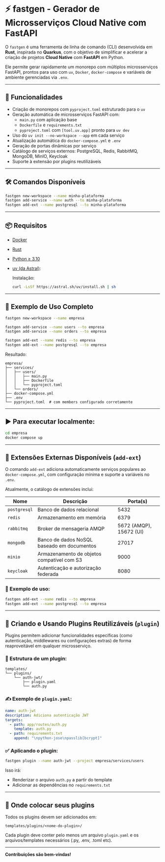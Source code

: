 # ⚡ fastgen - Gerador de Microsserviços Cloud Native com FastAPI

O `fastgen` é uma ferramenta de linha de comando (CLI) desenvolvida em **Rust**, inspirada no **Quarkus**, com o objetivo de simplificar e acelerar a criação de projetos **Cloud Native** com **FastAPI** em Python.

Ele permite gerar rapidamente um monorepo com múltiplos microsserviços FastAPI, prontos para uso com `uv`, `Docker`, `docker-compose` e variáveis de ambiente gerenciadas via `.env`.

---

## 🚀 Funcionalidades

- Criação de monorepos com `pyproject.toml` estruturado para o `uv`
- Geração automática de microsserviços FastAPI com:
  - `main.py` com aplicação base
  - `Dockerfile` e `requirements.txt`
  - `pyproject.toml` com `[tool.uv.app]` pronto para `uv dev`
- Uso do `uv init --no-workspace --app` em cada serviço
- Atualização automática do `docker-compose.yml` e `.env`
- Geração de portas dinâmicas por serviço
- Catálogo de serviços externos: PostgreSQL, Redis, RabbitMQ, MongoDB, MinIO, Keycloak
- Suporte à extensão por plugins reutilizáveis

---

## 🛠️ Comandos Disponíveis

```bash
fastgen new-workspace --name minha-plataforma
fastgen add-service --name auth --to minha-plataforma
fastgen add-ext --name postgresql --to minha-plataforma
```

---

## 📦 Requisitos
- [Docker](https://www.docker.com/)
- [Rust](https://www.rust-lang.org/tools/install)
- [Python ≥ 3.10](https://www.python.org/)
- [uv (da Astral)](https://github.com/astral-sh/uv):
  
  Instalação:

  ```bash
  curl -LsSf https://astral.sh/uv/install.sh | sh
  ```

---

## 🧪 Exemplo de Uso Completo

```bash
fastgen new-workspace --name empresa

fastgen add-service --name users --to empresa
fastgen add-service --name orders --to empresa

fastgen add-ext --name redis --to empresa
fastgen add-ext --name postgresql --to empresa
```

Resultado:

```
empresa/
├── services/
│   ├── users/
│   │   ├── main.py
│   │   ├── Dockerfile
│   │   └── pyproject.toml
│   └── orders/
├── docker-compose.yml
├── .env
└── pyproject.toml  # com members configurado corretamente
```

---

## ▶️ Para executar localmente:

```bash
cd empresa
docker compose up
```

---

## 🔌 Extensões Externas Disponíveis (`add-ext`)

O comando `add-ext` adiciona automaticamente serviços populares ao `docker-compose.yml`, com configuração mínima e suporte a variáveis no `.env`.

Atualmente, o catálogo de extensões inclui:

| Nome        | Descrição                             | Porta(s)     |
|-------------|----------------------------------------|--------------|
| `postgresql`| Banco de dados relacional              | 5432         |
| `redis`     | Armazenamento em memória               | 6379         |
| `rabbitmq`  | Broker de mensageria AMQP              | 5672 (AMQP), 15672 (UI) |
| `mongodb`   | Banco de dados NoSQL baseado em documentos | 27017     |
| `minio`     | Armazenamento de objetos compatível com S3 | 9000      |
| `keycloak`  | Autenticação e autorização federada    | 8080         |

### 🧪 Exemplo de uso:

```bash
fastgen add-ext --name redis --to empresa
fastgen add-ext --name postgresql --to empresa
```

---

## 🧩 Criando e Usando Plugins Reutilizáveis (`plugin`)

Plugins permitem adicionar funcionalidades específicas (como autenticação, middlewares ou configurações extras) de forma reaproveitável em qualquer microsserviço.

### 📁 Estrutura de um plugin:

```
templates/
└── plugins/
    └── auth-jwt/
        ├── plugin.yaml
        └── auth.py
```

### ✍️ Exemplo de `plugin.yaml`:

```yaml
name: auth-jwt
description: Adiciona autenticação JWT
targets:
  - path: app/routes/auth.py
    template: auth.py
  - path: requirements.txt
    append: "\npython-jose\npasslib[bcrypt]"
```

### ✅ Aplicando o plugin:

```bash
fastgen plugin --name auth-jwt --project empresa/services/users
```

Isso irá:

- Renderizar o arquivo `auth.py` a partir do template
- Adicionar as dependências no `requirements.txt`

---

## 📂 Onde colocar seus plugins

Todos os plugins devem ser adicionados em:

```
templates/plugins/<nome-do-plugin>/
```

Cada plugin deve conter pelo menos um arquivo `plugin.yaml` e os arquivos/templates necessários (.py, .env, .toml etc).

---

**Contribuições são bem-vindas!**
